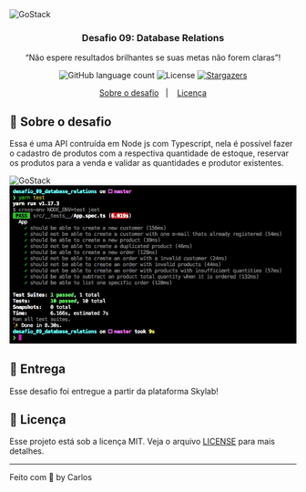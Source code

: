 <img alt="GoStack" src="https://storage.googleapis.com/golden-wind/bootcamp-gostack/header-desafios.png" />

<h3 align="center">
  Desafio 09: Database Relations
</h3>

<p align="center">“Não espere resultados brilhantes se suas metas não forem claras”!</blockquote>

<p align="center">
  <img alt="GitHub language count" src="https://img.shields.io/github/languages/count/rocketseat/bootcamp-gostack-desafios?color=%2304D361">

  <img alt="License" src="https://img.shields.io/badge/license-MIT-%2304D361">

  <a href="https://github.com/Rocketseat/bootcamp-gostack-desafios/stargazers">
    <img alt="Stargazers" src="https://img.shields.io/github/stars/rocketseat/bootcamp-gostack-desafios?style=social">
  </a>
</p>

<p align="center">
  <a href="#rocket-sobre-o-desafio">Sobre o desafio</a>&nbsp;&nbsp;&nbsp;|&nbsp;&nbsp;&nbsp;
  <a href="#memo-licença">Licença</a>
</p>

## :rocket: Sobre o desafio

Essa é uma API contruída em Node js com Typescript, nela é possível fazer o cadastro de produtos com a respectiva quantidade de estoque, reservar os produtos para a venda e validar as quantidades e produtor existentes.

<img alt="GoStack" src="./desafio-09.gif" />
<img alt="GoStack" src="./desafio-09-tests.png" />

## :calendar: Entrega

Esse desafio foi entregue a partir da plataforma Skylab!

## :memo: Licença

Esse projeto está sob a licença MIT. Veja o arquivo [LICENSE](LICENSE) para mais detalhes.

---

Feito com 💜 by Carlos
